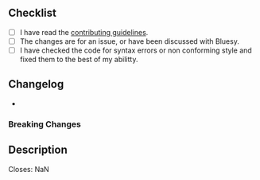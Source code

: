 <!--
  There are several guidelines you should follow in order for your
  Pull Request to be merged and all of them need to be checked 
-->
## Checklist
- [ ] I have read the [contributing guidelines](./CONTRIBUTING.md).
- [ ] The changes are for an issue, or have been discussed with Bluesy.
- [ ] I have checked the code for syntax errors or non conforming style and fixed them to the best of my abilitty.
<!-- The latest released python version (3.10.X) is targeted --> 

<!-- 
Write down the changes this PR introduces. 
If there are breaking changes list them separately.
-->
## Changelog
- 

### Breaking Changes


<!-- 
A brief description of what this PR is about if the title is not sufficient
-->
## Description


<!-- Replace "NaN" with an issue number if this is a response to an issue -->
Closes: NaN
